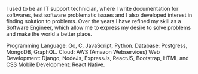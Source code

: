 I used to be an IT support technician, where I write documentation for softwares, test software problematic issues and I also developed interest in finding solution to problems.
Over the years I have refined my skill as a Software Engineer, which allow me to express my desire to solve problems and make the world a better place.

Programming Language: Go, C, JavaScript, Python.
Database: Postgress, MongoDB, GraphQL.
Cloud: AWS (Amazon Webservices)
Web Development: Django, NodeJs, ExpressJs, ReactJS, Bootstrap, HTML and CSS
Mobile Development: React Native.

